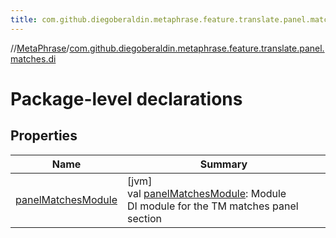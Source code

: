 ```yaml
---
title: com.github.diegoberaldin.metaphrase.feature.translate.panel.matches.di
---
```

//[MetaPhrase](../../index.html)/[com.github.diegoberaldin.metaphrase.feature.translate.panel.matches.di](index.html)



# Package-level declarations



## Properties


| Name | Summary |
|---|---|
| [panelMatchesModule](panel-matches-module.html) | [jvm]<br>val [panelMatchesModule](panel-matches-module.html): Module<br>DI module for the TM matches panel section |


